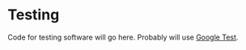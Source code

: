 # Testing

Code for testing software will go here. Probably will use [Google Test](https://github.com/google/googletest).
